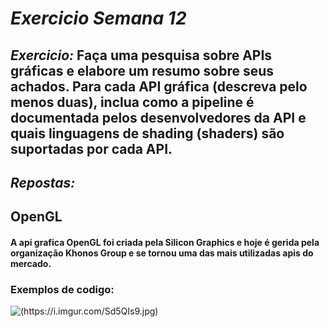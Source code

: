 
# *Exercicio Semana 12*

## *Exercicio:* Faça uma pesquisa sobre APIs gráficas e elabore um resumo sobre seus achados. Para cada API gráfica (descreva pelo menos duas), inclua como a pipeline é documentada pelos desenvolvedores da API e quais linguagens de shading (shaders) são suportadas por cada API.


## *Repostas:* 

## OpenGL

#### A api grafica OpenGL foi criada pela Silicon Graphics e hoje é gerida pela organização Khonos Group e se tornou uma das mais utilizadas apis do mercado.

### Exemplos de codigo:

![(https://i.imgur.com/Sd5QIs9.jpg)](https://i.imgur.com/Sd5QIs9.jpg)

